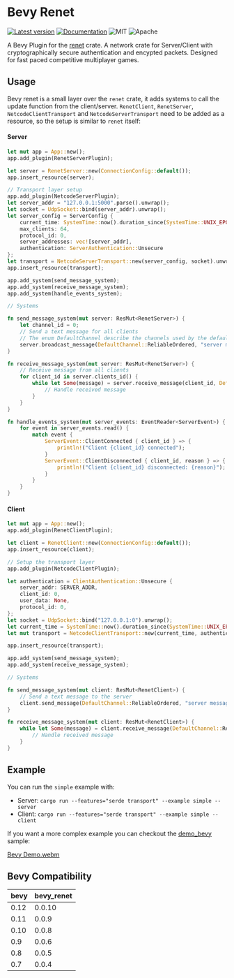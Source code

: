# Bevy Renet
[![Latest version](https://img.shields.io/crates/v/bevy_renet.svg)](https://crates.io/crates/bevy_renet)
[![Documentation](https://docs.rs/bevy_renet/badge.svg)](https://docs.rs/bevy_renet)
![MIT](https://img.shields.io/badge/license-MIT-blue.svg)
![Apache](https://img.shields.io/badge/license-Apache-blue.svg)

A Bevy Plugin for the [renet](https://github.com/lucaspoffo/renet) crate.
A network crate for Server/Client with cryptographically secure authentication and encypted packets.
Designed for fast paced competitive multiplayer games.

## Usage
Bevy renet is a small layer over the `renet` crate, it adds systems to call the update function from the client/server. `RenetClient`, `RenetServer`, `NetcodeClientTransport` and `NetcodeServerTransport` need to be added as a resource, so the setup is similar to `renet` itself:

#### Server
```rust
let mut app = App::new();
app.add_plugin(RenetServerPlugin);

let server = RenetServer::new(ConnectionConfig::default());
app.insert_resource(server);

// Transport layer setup
app.add_plugin(NetcodeServerPlugin);
let server_addr = "127.0.0.1:5000".parse().unwrap();
let socket = UdpSocket::bind(server_addr).unwrap();
let server_config = ServerConfig {
    current_time: SystemTime::now().duration_since(SystemTime::UNIX_EPOCH).unwrap(),
    max_clients: 64, 
    protocol_id: 0,
    server_addresses: vec![server_addr], 
    authentication: ServerAuthentication::Unsecure
};
let transport = NetcodeServerTransport::new(server_config, socket).unwrap();
app.insert_resource(transport);

app.add_system(send_message_system);
app.add_system(receive_message_system);
app.add_system(handle_events_system);

// Systems

fn send_message_system(mut server: ResMut<RenetServer>) {
    let channel_id = 0;
    // Send a text message for all clients
    // The enum DefaultChannel describe the channels used by the default configuration
    server.broadcast_message(DefaultChannel::ReliableOrdered, "server message");
}

fn receive_message_system(mut server: ResMut<RenetServer>) {
    // Receive message from all clients
    for client_id in server.clients_id() {
        while let Some(message) = server.receive_message(client_id, DefaultChannel::ReliableOrdered) {
            // Handle received message
        }
    }
}

fn handle_events_system(mut server_events: EventReader<ServerEvent>) {
    for event in server_events.read() {
        match event {
            ServerEvent::ClientConnected { client_id } => {
                println!("Client {client_id} connected");
            }
            ServerEvent::ClientDisconnected { client_id, reason } => {
                println!("Client {client_id} disconnected: {reason}");
            }
        }
    }
}
```

#### Client
```rust
let mut app = App::new();
app.add_plugin(RenetClientPlugin);

let client = RenetClient::new(ConnectionConfig::default());
app.insert_resource(client);

// Setup the transport layer
app.add_plugin(NetcodeClientPlugin);

let authentication = ClientAuthentication::Unsecure {
    server_addr: SERVER_ADDR,
    client_id: 0,
    user_data: None,
    protocol_id: 0,
};
let socket = UdpSocket::bind("127.0.0.1:0").unwrap();
let current_time = SystemTime::now().duration_since(SystemTime::UNIX_EPOCH).unwrap();
let mut transport = NetcodeClientTransport::new(current_time, authentication, socket).unwrap();

app.insert_resource(transport);

app.add_system(send_message_system);
app.add_system(receive_message_system);

// Systems

fn send_message_system(mut client: ResMut<RenetClient>) {
    // Send a text message to the server
    client.send_message(DefaultChannel::ReliableOrdered, "server message");
}

fn receive_message_system(mut client: ResMut<RenetClient>) {
    while let Some(message) = client.receive_message(DefaultChannel::ReliableOrdered) {
        // Handle received message
    }
}
```

## Example

You can run the `simple` example with:

* Server: `cargo run --features="serde transport" --example simple -- server`
* Client: `cargo run --features="serde transport" --example simple -- client`

If you want a more complex example you can checkout the [demo_bevy](https://github.com/lucaspoffo/renet/tree/master/demo_bevy) sample:

[Bevy Demo.webm](https://user-images.githubusercontent.com/35241085/180664609-f8c969e0-d313-45c0-9c04-8a116896d0bd.webm)

## Bevy Compatibility

|bevy|bevy_renet|
|---|---|
|0.12|0.0.10|
|0.11|0.0.9|
|0.10|0.0.8|
|0.9|0.0.6|
|0.8|0.0.5|
|0.7|0.0.4|
